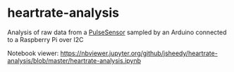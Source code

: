 # heartrate-analysis

Analysis of raw data from a [PulseSensor](https://pulsesensor.com/) sampled by an Arduino connected to a Raspberry Pi over I2C

Notebook viewer:
https://nbviewer.jupyter.org/github/jsheedy/heartrate-analysis/blob/master/heartrate-analysis.ipynb
